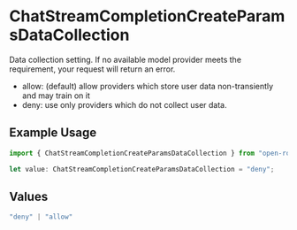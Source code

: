 # ChatStreamCompletionCreateParamsDataCollection

Data collection setting. If no available model provider meets the requirement, your request will return an error.
- allow: (default) allow providers which store user data non-transiently and may train on it
- deny: use only providers which do not collect user data.


## Example Usage

```typescript
import { ChatStreamCompletionCreateParamsDataCollection } from "open-router/models";

let value: ChatStreamCompletionCreateParamsDataCollection = "deny";
```

## Values

```typescript
"deny" | "allow"
```